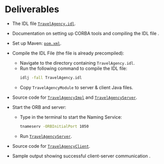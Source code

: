 # Deliverables

- The IDL file [`TravelAgency.idl`](./src/main/idl/TravelAgency.idl).

- Documentation on setting up CORBA tools and compiling the IDL file .

- Set up Maven: [`pom.xml`](./pom.xml).

- Compile the IDL File (the file is already precompiled):
  - Navigate to the directory containing `TravelAgency.idl`.
  - Run the following command to compile the IDL file:
    ```sh
    idlj -fall TravelAgency.idl
    ```
  - Copy `TravelAgencyModule` to server & client Java files.

- Source code for [`TravelAgencyImpl`](./server/src/main/java/server/TravelAgencyImpl.java) and [`TravelAgencyServer`](./server/src/main/java/server/TravelAgencyServer.java).

- Start the ORB and server:
  - Type in the terminal to start the Naming Service: 
    ```sh
    tnameserv -ORBInitialPort 1050
    ```
  - Run [`TravelAgencyServer`](./server/src/main/java/server/TravelAgencyServer.java).

- Source code for [`TravelAgencyClient`](./client/src/main/java/client/TravelAgencyClient.java).

- Sample output showing successful client-server communication .
